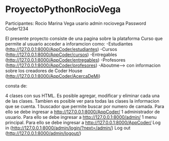 # ProyectoPythonRocioVega

Participantes: Rocio Marina Vega
usario admin rociovega
Password Coder1234

El presente proyecto consiste de una pagina sobre la plataforma Curso que permite al usuario acceder a inforamcion como:
-Estudiantes (http://127.0.0.1:8000/AppCoder/estudiantes)
-Cursos (http://127.0.0.1:8000/AppCoder/cursos)
-Entregables (http://127.0.0.1:8000/AppCoder/entregables)
-Profesores (http://127.0.0.1:8000/AppCoder/profesores)
-Aboutme--> con informacion sobre los creadores de Coder House (http://127.0.0.1:8000/AppCoder/AcercaDeMi)

consta de:

4 clases con sus HTML. Es posible agregar, modificar y eliminar cada una de las clases. Tambien es posible ver para todas las clases la informacion que se cuenta.
1 buscador que permite buscar por numero de camada. Para ello se debe ingresar a http://127.0.0.1:8000/AppCoder/
1 administrador de usuario. Para ello se debe ingresar a http://127.0.0.1:8000/admin/
1 menu principal. Para ello se debe ingresar a http://127.0.0.1:8000/AppCoder/
Log in (http://127.0.0.1:8000/admin/login/?next=/admin/)
Log out (http://127.0.0.1:8000/admin/logout/)
